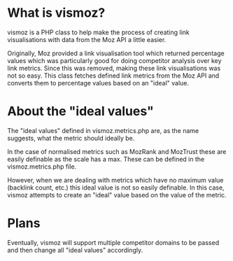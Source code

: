 What is vismoz?
======

vismoz is a PHP class to help make the process of creating link visualisations with data from the Moz API a little easier.

Originally, Moz provided a link visualisation tool which returned percentage values which was particularly good for doing
competitor analysis over key link metrics. Since this was removed, making these link visualisations was not so easy. This 
class fetches defined link metrics from the Moz API and converts them to percentage values based on an "ideal" value.

About the "ideal values"
======

The "ideal values" defined in vismoz.metrics.php are, as the name suggests, what the metric should ideally be.

In the case of normalised metrics such as MozRank and MozTrust these are easily definable as the scale has a max. These can
be defined in the vismoz.metrics.php file.

However, when we are dealing with metrics which have no maximum value (backlink count, etc.) this ideal value is not so 
easily definable. In this case, vismoz attempts to create an "ideal" value based on the value of the metric.

Plans
======

Eventually, vismoz will support multiple competitor domains to be passed and then change all "ideal values" accordingly.
